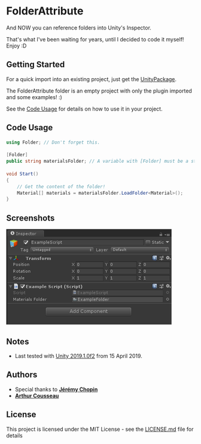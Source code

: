 # FolderAttribute

And NOW you can reference folders into Unity's Inspector.

That's what I've been waiting for years, until I decided to code it myself! Enjoy :D

## Getting Started

For a quick import into an existing project, just get the [UnityPackage](FolderAttributePackage.unitypackage).

The FolderAttribute folder is an empty project with only the plugin imported and some examples! :)

See the [Code Usage](#code-usage) for details on how to use it in your project.

## Code Usage

```csharp
using Folder; // Don't forget this.

[Folder]
public string materialsFolder; // A variable with [Folder] must be a string.

void Start()
{
    // Get the content of the folder!
    Material[] materials = materialsFolder.LoadFolder<Material>();
}
```

## Screenshots

![Example 1](Screenshots/Example_1.PNG)

## Notes

* Last tested with [Unity 2019.1.0f2](https://unity3d.com/unity/whats-new/2019.1.0) from 15 April 2019.

## Authors

* Special thanks to **[Jérémy Chopin](https://www.linkedin.com/in/jeremy-chopin/)**
* **[Arthur Cousseau](https://www.linkedin.com/in/arthurcousseau)**

## License

This project is licensed under the MIT License - see the [LICENSE.md](LICENSE.md) file for details